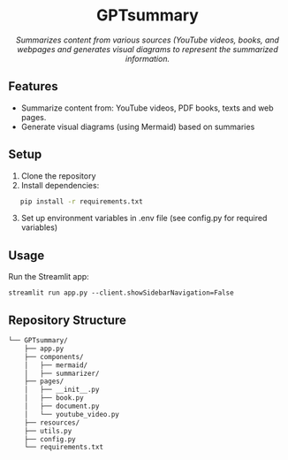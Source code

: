 
<p align="center">
    <h1 align="center">GPTsummary</h1>
</p>
<p align="center">
    <em>Summarizes content from various sources (YouTube videos, books, and webpages and generates visual diagrams to represent the summarized information.</em>
</p>

## Features

- Summarize content from: YouTube videos, PDF books, texts and web pages.
- Generate visual diagrams (using Mermaid) based on summaries

## Setup

1. Clone the repository
2. Install dependencies:

```sh
   pip install -r requirements.txt
```

3. Set up environment variables in .env file (see config.py for required variables)

## Usage

Run the Streamlit app:

```
streamlit run app.py --client.showSidebarNavigation=False 
```

## Repository Structure

```sh
└── GPTsummary/
    ├── app.py
    ├── components/
    │   ├── mermaid/
    │   ├── summarizer/
    ├── pages/
    │   ├── __init__.py
    │   ├── book.py
    │   ├── document.py
    │   └── youtube_video.py
    ├── resources/
    ├── utils.py
    ├── config.py
    └── requirements.txt
```
